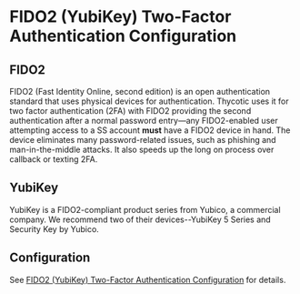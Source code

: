 [title]: # (FIDO2/YubiKey Two-Factor Authentication Configuration)
[tags]: # (Authentication, Credentials, 2FA)
[priority]: #

# FIDO2 (YubiKey) Two-Factor Authentication Configuration

## FIDO2

FIDO2 (Fast Identity Online, second edition) is an open authentication standard that uses physical devices for authentication. Thycotic uses it for two factor authentication (2FA) with FIDO2 providing the second authentication after a normal password entry—any FIDO2-enabled user attempting access to a SS account **must** have a FIDO2 device in hand. The device eliminates many password-related issues, such as phishing and man-in-the-middle attacks. It also speeds up the long on process over callback or texting 2FA.

## YubiKey

YubiKey is a FIDO2-compliant product series from Yubico, a commercial company. We recommend two of their devices--YubiKey 5 Series and Security Key by Yubico.

## Configuration

  See [FIDO2 (YubiKey) Two-Factor Authentication Configuration](https://thycotic.force.com/support/s/article/SS-CFG-EXT-Yubikey) for details.
